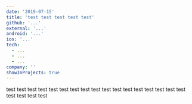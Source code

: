 ```yaml
---
date: '2019-07-15'
title: 'test test test test test'
github: '...'
external: '...'
android: '...'
ios: '...'
tech:
  - ...
  - ...
  - ...
company: ''
showInProjects: true
---
```


test test test test test test test test test test test test test test test test test test test test test
